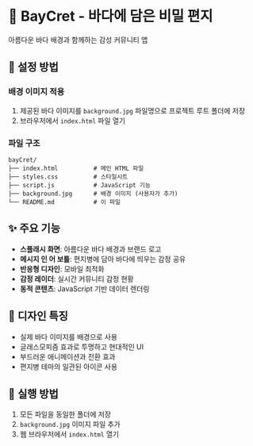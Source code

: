 # 🍶 BayCret - 바다에 담은 비밀 편지

아름다운 바다 배경과 함께하는 감성 커뮤니티 앱

## 🌊 설정 방법

### 배경 이미지 적용
1. 제공된 바다 이미지를 `background.jpg` 파일명으로 프로젝트 루트 폴더에 저장
2. 브라우저에서 `index.html` 파일 열기

### 파일 구조
```
bayCret/
├── index.html          # 메인 HTML 파일
├── styles.css          # 스타일시트
├── script.js           # JavaScript 기능
├── background.jpg      # 배경 이미지 (사용자가 추가)
└── README.md           # 이 파일
```

## ✨ 주요 기능

- **스플래시 화면**: 아름다운 바다 배경과 브랜드 로고
- **메시지 인 어 보틀**: 편지병에 담아 바다에 띄우는 감정 공유
- **반응형 디자인**: 모바일 최적화
- **감정 레이더**: 실시간 커뮤니티 감정 현황
- **동적 콘텐츠**: JavaScript 기반 데이터 렌더링

## 🎨 디자인 특징

- 실제 바다 이미지를 배경으로 사용
- 글래스모피즘 효과로 투명하고 현대적인 UI
- 부드러운 애니메이션과 전환 효과
- 편지병 테마의 일관된 아이콘 사용

## 🚀 실행 방법

1. 모든 파일을 동일한 폴더에 저장
2. `background.jpg` 이미지 파일 추가
3. 웹 브라우저에서 `index.html` 열기
